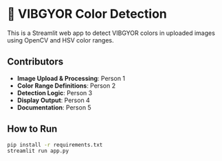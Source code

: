 # 🌈 VIBGYOR Color Detection

This is a Streamlit web app to detect VIBGYOR colors in uploaded images using OpenCV and HSV color ranges.

## Contributors
- **Image Upload & Processing**: Person 1
- **Color Range Definitions**: Person 2
- **Detection Logic**: Person 3
- **Display Output**: Person 4
- **Documentation**: Person 5

## How to Run

```bash
pip install -r requirements.txt
streamlit run app.py

